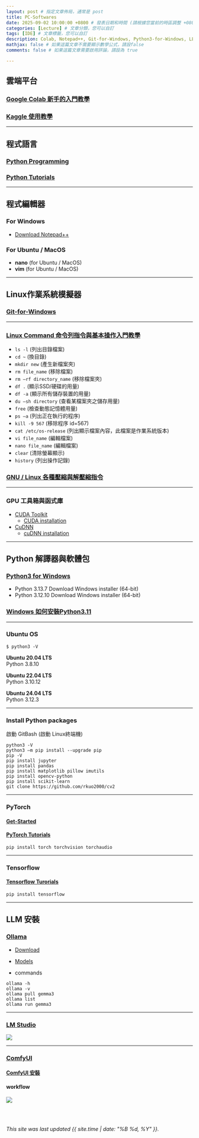 ```yaml
---
layout: post # 指定文章佈局，通常是 post
title: PC-Softwares
date: 2025-09-02 10:00:00 +0800 # 發表日期和時間 (請根據您當前的時區調整 +0800 代表 UTC+8)
categories: [Lecture] # 文章分類，您可以自訂
tags: [IDE] # 文章標籤，您可以自訂
description: Colab, Notepad++, Git-for-Windows, Python3-for-Windows, LLM & ComfyUI
mathjax: false # 如果這篇文章不需要顯示數學公式，請設false
comments: false # 如果這篇文章需要啟用評論，請設為 true

---
```

## 雲端平台

### [Google Colab 新手的入門教學](https://tw.alphacamp.co/blog/google-colab)

### [Kaggle 使用教學](https://www.kaggle.com/code/qi4589746/kaggle)

---
## 程式語言

### [Python Programming](https://www.programiz.com/python-programming)

### [Python Tutorials](https://www.w3schools.com/python/python_intro.asp)

---
## 程式編輯器

### For Windows
* [Download Notepad++](https://notepad-plus-plus.org/downloads/)

### For Ubuntu / MacOS
* **nano** (for Ubuntu / MacOS)
* **vim** (for Ubuntu / MacOS)

---
## Linux作業系統模擬器

### [Git-for-Windows](https://gitforwindows.org/)

---
### [Linux Command 命令列指令與基本操作入門教學](https://blog.techbridge.cc/2017/12/23/linux-commnd-line-tutorial/)
* `ls -l` (列出目錄檔案)<br>
* `cd ~` (換目錄)<br>
* `mkdir new` (產生新檔案夾)<br>
* `rm file_name` (移除檔案)<br>
* `rm –rf directory_name` (移除檔案夾)<br>
* `df .` (顯示SSD/硬碟的用量)<br>
* `df -a` (顯示所有儲存裝置的用量)<br>
* `du –sh directory` (查看某檔案夾之儲存用量)<br>
* `free` (檢查動態記憶體用量)<br>
* `ps –a`   (列出正在執行的程序)<br>
* `kill -9 567`  (移除程序 id=567)<br>
* `cat /etc/os-release` (列出顯示檔案內容，此檔案是作業系統版本)<br>
* `vi file_name` (編輯檔案)<br>
* `nano file_name` (編輯檔案)<br>
* `clear` (清除螢幕顯示)<br>
* `history` (列出操作記錄)<br>

### [GNU / Linux 各種壓縮與解壓縮指令](https://note.drx.tw/2008/04/command.html)

---
### GPU 工具箱與函式庫
* [CUDA Toolkit](https://developer.nvidia.com/cuda-toolkit) 
  - [CUDA installation](https://docs.nvidia.com/cuda/cuda-installation-guide-microsoft-windows/index.html)
* [CuDNN](https://developer.nvidia.com/cudnn)
  - [cuDNN installation](https://docs.nvidia.com/deeplearning/cudnn/install-guide/index.html)

---
## Python 解譯器與軟體包

### [Python3 for Windows](https://www.python.org/downloads/windows/)
* Python 3.13.7 Download Windows installer (64-bit)<br>
* Python 3.12.10 Download Windows installer (64-bit)<br>

### [Windows 如何安裝Python3.11](https://ailog.tw/lifelog/2023/01/30/win-python311/#google_vignette)

---
### Ubuntu OS
`$ python3 -V`<br>

**Ubuntu 20.04 LTS**<br>
Python 3.8.10<br>

**Ubuntu 22.04 LTS**<br>
Python 3.10.12<br>

**Ubuntu 24.04 LTS**<br>
Python 3.12.3

---
### Install Python packages 
啟動 GitBash (啟動 Linux終端機)<br>

`python3 -V`<br>
`python3 –m pip install --upgrade pip`<br>
`pip -V`<br>
`pip install jupyter`<br>
`pip install pandas`<br>
`pip install matplotlib pillow imutils`<br>
`pip install opencv-python`<br>
`pip install scikit-learn`<br>
`git clone https://github.com/rkuo2000/cv2`<br>


---
### PyTorch
#### [Get-Started](https://pytorch.org/get-started/locally/)<br>
#### [PyTorch Tutorials](https://pytorch.org/tutorials/)
`pip install torch torchvision torchaudio`<br>

---
### Tensorflow
#### [Tensorflow Turorials](https://www.tensorflow.org/tutorials)
`pip install tensorflow`<br>

---
## LLM 安裝

### [Ollama](https://ollama.com/)

* [Download](https://ollama.com/download)

* [Models](https://ollama.com/search)

* commands
  
```
ollama -h
ollama -v
ollama pull gemma3
ollama list
ollama run gemma3
```

---
### [LM Studio](https://lmstudio.ai/)
![](https://lmstudio.ai/_next/image?url=%2F_next%2Fstatic%2Fmedia%2Fhero-new.f48a84ba.webp&w=3840&q=75)

---
### [ComfyUI](https://github.com/comfyanonymous/ComfyUI)

#### [ComfyUI 安裝](https://www.comfy.org/zh-cn/download) 

#### workflow
![](https://comfyui-wiki.com/_next/static/media/ace_step_1_t2a_step_guide.a0ff569a.jpg)

<br>
<br>

*This site was last updated {{ site.time | date: "%B %d, %Y" }}.*

